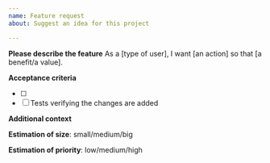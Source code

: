 ```yaml
---
name: Feature request
about: Suggest an idea for this project

---
```


**Please describe the feature**
As a [type of user], I want [an action] so that [a benefit/a value].

**Acceptance criteria**
- [ ] <!--Placeholder for issue specific criterion-->
- [ ] Tests verifying the changes are added

**Additional context**

**Estimation of size**: small/medium/big

**Estimation of priority**: low/medium/high
